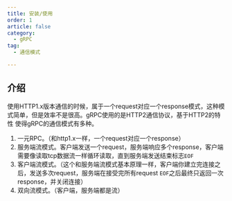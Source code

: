 ```yaml
---
title: 安装/使用
order: 1
article: false
category:
  - gRPC
tag:
  - 通信模式

---
```


## 介绍

使用HTTP1.x版本通信的时候，属于一个request对应一个response模式，这种模式简单，但是效率不是很高。gRPC使用的是HTTP2通信协议，基于HTTP2的特性
使得gRPC的通信模式有多种。

1. 一元RPC。（和http1.x一样，一个request对应一个response）
2. 服务端流模式。客户端发送一个request，服务端响应多个response，客户端需要像读取tcp数据流一样循环读取，直到服务端发送结束标志`EOF`
3. 客户端流模式。（这个和服务端流模式基本原理一样，客户端你建立完连接之后，发送多次request，服务端在接受完所有request `EOF`之后最终只返回一次response，并关闭连接）
4. 双向流模式。（客户端，服务端都是流）
